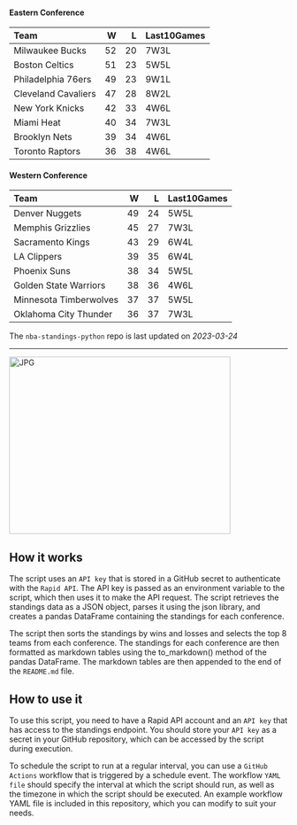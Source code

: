 #### Eastern Conference

| Team                |   W |   L | Last10Games   |
|:--------------------|----:|----:|:--------------|
| Milwaukee Bucks     |  52 |  20 | 7W3L          |
| Boston Celtics      |  51 |  23 | 5W5L          |
| Philadelphia 76ers  |  49 |  23 | 9W1L          |
| Cleveland Cavaliers |  47 |  28 | 8W2L          |
| New York Knicks     |  42 |  33 | 4W6L          |
| Miami Heat          |  40 |  34 | 7W3L          |
| Brooklyn Nets       |  39 |  34 | 4W6L          |
| Toronto Raptors     |  36 |  38 | 4W6L          |

#### Western Conference

| Team                   |   W |   L | Last10Games   |
|:-----------------------|----:|----:|:--------------|
| Denver Nuggets         |  49 |  24 | 5W5L          |
| Memphis Grizzlies      |  45 |  27 | 7W3L          |
| Sacramento Kings       |  43 |  29 | 6W4L          |
| LA Clippers            |  39 |  35 | 6W4L          |
| Phoenix Suns           |  38 |  34 | 5W5L          |
| Golden State Warriors  |  38 |  36 | 4W6L          |
| Minnesota Timberwolves |  37 |  37 | 5W5L          |
| Oklahoma City Thunder  |  36 |  37 | 7W3L          |

The `nba-standings-python` repo is last updated on *2023-03-24*

---
<img alt="JPG" src="https://www.logodesignlove.com/images/classic/nba-logo.jpg" width="400" height="320" />

## How it works
The script uses an `API key` that is stored in a GitHub secret to authenticate with the `Rapid API`. The API key is passed as an environment variable to the script, which then uses it to make the API request. The script retrieves the standings data as a JSON object, parses it using the json library, and creates a pandas DataFrame containing the standings for each conference.

The script then sorts the standings by wins and losses and selects the top 8 teams from each conference. The standings for each conference are then formatted as markdown tables using the to_markdown() method of the pandas DataFrame. The markdown tables are then appended to the end of the `README.md` file.

## How to use it
To use this script, you need to have a Rapid API account and an `API key` that has access to the standings endpoint. You should store your `API key` as a secret in your GitHub repository, which can be accessed by the script during execution.

To schedule the script to run at a regular interval, you can use a `GitHub Actions` workflow that is triggered by a schedule event. The workflow `YAML file` should specify the interval at which the script should run, as well as the timezone in which the script should be executed. An example workflow YAML file is included in this repository, which you can modify to suit your needs.

